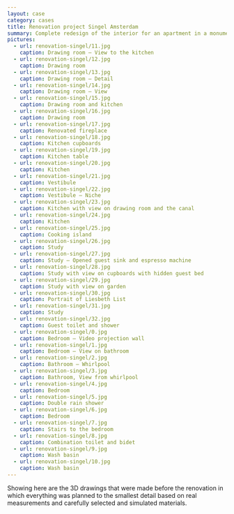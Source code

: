 ```yaml
---
layout: case
category: cases
title: Renovation project Singel Amsterdam
summary: Complete redesign of the interior for an apartment in a monumental building at one of Amsterdam's historic canals. 
pictures:
  - url: renovation-singel/11.jpg
    caption: Drawing room — View to the kitchen
  - url: renovation-singel/12.jpg
    caption: Drawing room
  - url: renovation-singel/13.jpg
    caption: Drawing room — Detail
  - url: renovation-singel/14.jpg
    caption: Drawing room — View
  - url: renovation-singel/15.jpg
    caption: Drawing room and kitchen
  - url: renovation-singel/16.jpg
    caption: Drawing room
  - url: renovation-singel/17.jpg
    caption: Renovated fireplace
  - url: renovation-singel/18.jpg
    caption: Kitchen cupboards
  - url: renovation-singel/19.jpg
    caption: Kitchen table
  - url: renovation-singel/20.jpg
    caption: Kitchen
  - url: renovation-singel/21.jpg
    caption: Vestibule
  - url: renovation-singel/22.jpg
    caption: Vestibule — Niche
  - url: renovation-singel/23.jpg
    caption: Kitchen with view on drawing room and the canal
  - url: renovation-singel/24.jpg
    caption: Kitchen
  - url: renovation-singel/25.jpg
    caption: Cooking island
  - url: renovation-singel/26.jpg
    caption: Study
  - url: renovation-singel/27.jpg
    caption: Study — Opened guest sink and espresso machine
  - url: renovation-singel/28.jpg
    caption: Study with view on cupboards with hidden guest bed
  - url: renovation-singel/29.jpg
    caption: Study with view on garden
  - url: renovation-singel/30.jpg
    caption: Portrait of Liesbeth List
  - url: renovation-singel/31.jpg
    caption: Study
  - url: renovation-singel/32.jpg
    caption: Guest toilet and shower
  - url: renovation-singel/0.jpg
    caption: Bedroom — Video projection wall
  - url: renovation-singel/1.jpg
    caption: Bedroom — View on bathroom
  - url: renovation-singel/2.jpg
    caption: Bathroom — Whirlpool
  - url: renovation-singel/3.jpg
    caption: Bathroom, View from whirlpool
  - url: renovation-singel/4.jpg
    caption: Bedroom
  - url: renovation-singel/5.jpg
    caption: Double rain shower
  - url: renovation-singel/6.jpg
    caption: Bedroom
  - url: renovation-singel/7.jpg
    caption: Stairs to the bedroom
  - url: renovation-singel/8.jpg
    caption: Combination toilet and bidet
  - url: renovation-singel/9.jpg
    caption: Wash basin
  - url: renovation-singel/10.jpg
    caption: Wash basin
---
```


Showing here are the 3D drawings that were made before the renovation in which everything was planned to the smallest detail based on real measurements and carefully selected and simulated materials. 
